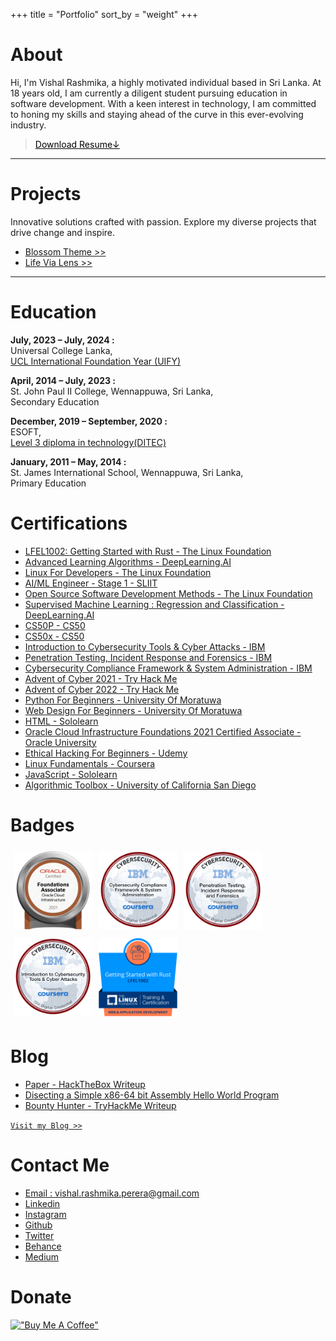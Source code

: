 +++
title = "Portfolio"
sort_by = "weight"
+++

# About
Hi, I'm Vishal Rashmika, a highly motivated individual based in Sri Lanka. At 18 years old, I am currently a diligent student pursuing education in software development. With a keen interest in technology, I am committed to honing my skills and staying ahead of the curve in this ever-evolving industry.

<!-- >[Download Resume &#x2193;](./resume.pdf) -->
> <a href="./VishalRashmika-CV.pdf" target="_blank" style="color:black;">Download Resume&#x2193;</a>
---

# Projects
Innovative solutions crafted with passion. Explore my diverse projects that drive change and inspire.

- [Blossom Theme >>](/blossomtheme)
- [Life Via Lens >>](/lifevialens)

---

# Education
**July, 2023 – July, 2024 :**<br>
Universal College Lanka,<br>
<a href="https://ucl.lk/programs/ucl-international-foundation-year/" target="_blank">UCL International Foundation Year (UIFY)</a>

**April, 2014 – July, 2023 :**<br>
St. John Paul II College, Wennappuwa, Sri Lanka,<br>
Secondary Education

**December, 2019 – September, 2020 :**<br>
ESOFT,<br>
<a href="./DiTec.pdf" target="_blank">Level 3 diploma in technology(DITEC)</a>
<!-- <a href="">[Diploma in technology(DITEC)](./DiTec.pdf)</a> -->

**January, 2011 – May, 2014 :**<br>
St. James International School, Wennappuwa, Sri Lanka,<br>
Primary Education

# Certifications
- <a href="https://trainingportal.linuxfoundation.org/learn/certificates/getting-started-with-rust-lfel1002?id=c0926af9-5118-44de-9375-2044853067aa" target="_blank">LFEL1002: Getting Started with Rust - The Linux Foundation</a>
- <a href="https://coursera.org/share/e38ff1e359cd20001a949f7e9baefde8" target="_blank">Advanced Learning Algorithms - DeepLearning.AI</a>
- <a href="https://coursera.org/verify/XQVFDJLAUZPQ" target="_blank">Linux For Developers - The Linux Foundation</a>
- <a href="https://code.sliit.org/certificates/fuyex8cgdu" target="_blank">AI/ML Engineer - Stage 1 - SLIIT</a>
- <a href="https://coursera.org/share/4a66565cf0325131533bb3d3f0d78437" target="_blank">Open Source Software Development Methods - The Linux Foundation</a>
- <a href="https://coursera.org/verify/PA3Z2UNXPZ7W/" target="_blank">Supervised Machine Learning : Regression and Classification - DeepLearning.AI</a>
- <a href="https://cs50.harvard.edu/certificates/4bbc4f6a-7e94-47cb-9acb-bae4689f60fa" target="_blank">CS50P - CS50</a>
- <a href="https://certificates.cs50.io/f2ca3ee3-1b32-4e3f-8f43-0154c6043ea6.pdf?size=letter" target="_blank">CS50x - CS50</a>
- <a href="https://www.coursera.org/verify/5G6TXRN8PK6N" target="_blank">Introduction to Cybersecurity Tools & Cyber Attacks - IBM</a>
- <a href="https://coursera.org/share/8e92b515c8080bcb1a50f2f1907dd5c5" target="_blank">Penetration Testing, Incident Response and Forensics - IBM</a>
- <a href="https://coursera.org/share/9daeecd4f6cc886b752866b77fb403c4" target="_blank">Cybersecurity Compliance Framework & System Administration - IBM</a>
- <a href="https://i.imgur.com/vBCNWR9.png" target="_blank">Advent of Cyber 2021 - Try Hack Me</a>
- <a href="https://i.imgur.com/PhY0dBU.png" target="_blank">Advent of Cyber 2022 - Try Hack Me</a>
- <a href="./umo-python-for-beginners.pdf" target="_blank">Python For Beginners - University Of Moratuwa</a>
- <a href="./umo-web-design-for-beginners.pdf" target="_blank">Web Design For Beginners - University Of Moratuwa</a>
- <a href="https://www.sololearn.com/Certificate/1014-24690347/jpg/" target="_blank">HTML - Sololearn</a>
- <a href="./oracle-certificate.pdf" target="_blank">Oracle Cloud Infrastructure Foundations 2021 Certified Associate - Oracle University</a>
- <a href="https://udemy-certificate.s3.amazonaws.com/pdf/UC-ae1fc27f-77fb-4593-80aa-01682523fce2.pdf" target="_blank">Ethical Hacking For Beginners - Udemy</a>
- <a href="https://coursera.org/share/20551d9bdc2e40943396dce48dac026e" target="_blank">Linux Fundamentals - Coursera</a>
- <a href="https://www.sololearn.com/Certificate/CT-7UBLMJEN/pdf" target="_blank">JavaScript - Sololearn</a>
- <a href="https://coursera.org/share/27bc3ace6f3757c8ea618482bae5095e" target="_blank">Algorithmic Toolbox - University of California San Diego</a>

# Badges
 <div class="row" style="clear:both;display:table;">
  <div class="column" style="float: left;width: 25%;padding:5px;">
    <a href="https://catalog-education.oracle.com/pls/certview/sharebadge?id=CD85047A266BFDD5355A385B4EDDA1055C0A2EBA284B808E831E4F66D4882AFC" target="_blank"><img src="./oci.png" alt="Snow" style="width:150px"></a>
  </div>
  <div class="column" style="float: left;width:25%;padding:5px;">
    <a href="https://www.credly.com/badges/6d1b5eb5-5424-449d-849e-73d93e499b21/public_url" target="_blank"><img src="./cybersec-compliance.png" alt="badge" style="width:150px"></a>
  </div>
  <div class="column" style="float: left;width:25%;padding:5px;">
    <a href="https://www.credly.com/badges/42f87a4e-910e-45b8-9f4d-da3e934152ab/public_url" target="_blank"><img src="./pentesting.png" alt="badge" style="width:150px"></a>
  </div>
  <div class="column" style="float: left;width:25%;padding:5px;">
    <a href="https://www.credly.com/badges/697440ab-581e-4b61-9af0-e6f70b7a0485/public_url" target="_blank"><img src="./intro-to-cybersec.png" alt="badge" style="width:150px"></a>
  </div>
  <div class="column" style="float: left;width:25%;padding:5px;">
    <a href="https://www.credly.com/badges/586cb87e-504a-4ee0-a234-3d2f9ede582b/public_urlss" target="_blank"><img src="./lfel-1002.png" alt="badge" style="width:150px"></a>
  </div>
</div> 

# Blog
- [Paper - HackTheBox Writeup](https://blog.vishalrashmika.com/posts/paper/)
- [Disecting a Simple x86-64 bit Assembly Hello World Program](https://blog.vishalrashmika.com/posts/breaking-down-asm-helloworld/)
- [Bounty Hunter - TryHackMe Writeup](https://blog.vishalrashmika.com/posts/bounty-hunter/)

[`Visit my Blog >>`](https://blog.vishalrashmika.me)

# Contact Me
- <a href="mailto:vishal.rashmika.perera@gmail.com">Email : vishal.rashmika.perera@gmail.com</a>
- <a href="https://www.linkedin.com/in/vishalrashmika/" target="_blank">Linkedin</a>
- <a href="https://www.instagram.com/j.m.v.r.p/" target="_blank">Instagram</a>
- <a href="https://github.com/VishalRashmika" target="_blank">Github</a>
- <a href="https://twitter.com/Vishal_Rashmika" target="_blank">Twitter</a>
- <a href="https://behance.net/vishalrashmika" target="_blank">Behance</a>
- <a href="https://medium.com/@VishalRashmika" target="_blank">Medium</a>
<!-- - <a href="https://web.facebook.com/jmvishalrashmika/" target="_blank">Facebook</a> -->
<!-- - <a href="https://stackoverflow.com/users/18637594/vishalrashmika" target="_blank">Stackoverflow</a> -->
<!-- - public key -->
# Donate
[!["Buy Me A Coffee"](https://www.buymeacoffee.com/assets/img/custom_images/orange_img.png)](https://www.buymeacoffee.com/vishalrashmika/)<br>
<!-- [BTX](https://sth)<br>
[monero](https://sth)<br> -->

